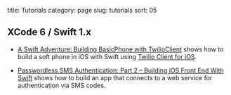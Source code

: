 title: Tutorials
category: page
slug: tutorials
sort: 05

## XCode 6 / Swift 1.x
* [A Swift Adventure: Building BasicPhone with TwilioClient](https://www.twilio.com/blog/2015/02/a-swift-adventure-building-basicphone-with-twilioclient.html)
  shows how to build a soft phone in iOS with Swift using 
  [Twilio Client for iOS](https://www.twilio.com/client/mobile).

* [Passwordless SMS Authentication: Part 2 – Building iOS Front End With Swift](https://www.twilio.com/blog/2015/03/passwordless-sms-authentication-part-2-building-ios-front-end-with-swift.html)
  shows how to build an app that connects to a web service for authentication 
  via SMS codes.

